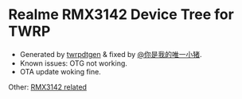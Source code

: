 # Realme RMX3142 Device Tree for TWRP

- Generated by [twrpdtgen](https://github.com/twrpdtgen/twrpdtgen) & fixed by [@你是我的唯一小猪](https://www.coolapk.com/u/1954468).
- Known issues: OTG not working.
- OTA update woking fine.

Other: [RMX3142 related](https://od.vcox.eu.org/%E5%88%B7%E6%9C%BA/RMX/)
